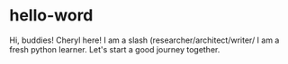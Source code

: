 # hello-word

Hi, buddies!
Cheryl here! 
I am a slash (researcher/architect/writer/
I am a fresh python learner.
Let's start a good journey together.
